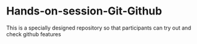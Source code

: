 # Hands-on-session-Git-Github
This is a specially designed repository so that participants can try out and check github features
